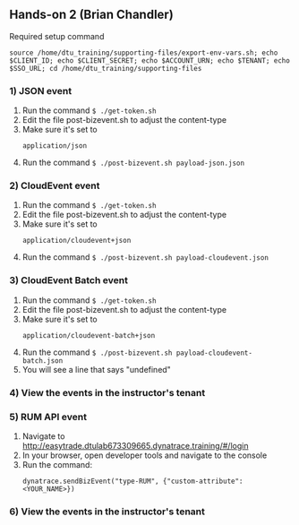 ## Hands-on 2 (Brian Chandler)

Required setup command

```
source /home/dtu_training/supporting-files/export-env-vars.sh; echo $CLIENT_ID; echo $CLIENT_SECRET; echo $ACCOUNT_URN; echo $TENANT; echo $SSO_URL; cd /home/dtu_training/supporting-files
```

### 1) JSON event
1. Run the command `$ ./get-token.sh`
1. Edit the file post-bizevent.sh to adjust the content-type
1. Make sure it's set to 
    ```
    application/json
    ```
1. Run the command `$ ./post-bizevent.sh payload-json.json`

### 2) CloudEvent event
1. Run the command `$ ./get-token.sh`
1. Edit the file post-bizevent.sh to adjust the content-type
1. Make sure it's set to 
    ```
    application/cloudevent+json
    ```
1. Run the command `$ ./post-bizevent.sh payload-cloudevent.json`

### 3) CloudEvent Batch event
1. Run the command `$ ./get-token.sh`
1. Edit the file post-bizevent.sh to adjust the content-type
1. Make sure it's set to 
    ```
    application/cloudevent-batch+json
    ```
1. Run the command `$ ./post-bizevent.sh payload-cloudevent-batch.json`
1. You will see a line that says "undefined"

### 4) View the events in the instructor's tenant

### 5) RUM API event
1. Navigate to http://easytrade.dtulab673309665.dynatrace.training/#/login
1. In your browser, open developer tools and navigate to the console
1. Run the command:
    ```
    dynatrace.sendBizEvent("type-RUM", {"custom-attribute": <YOUR_NAME>})
    ```

### 6) View the events in the instructor's tenant

